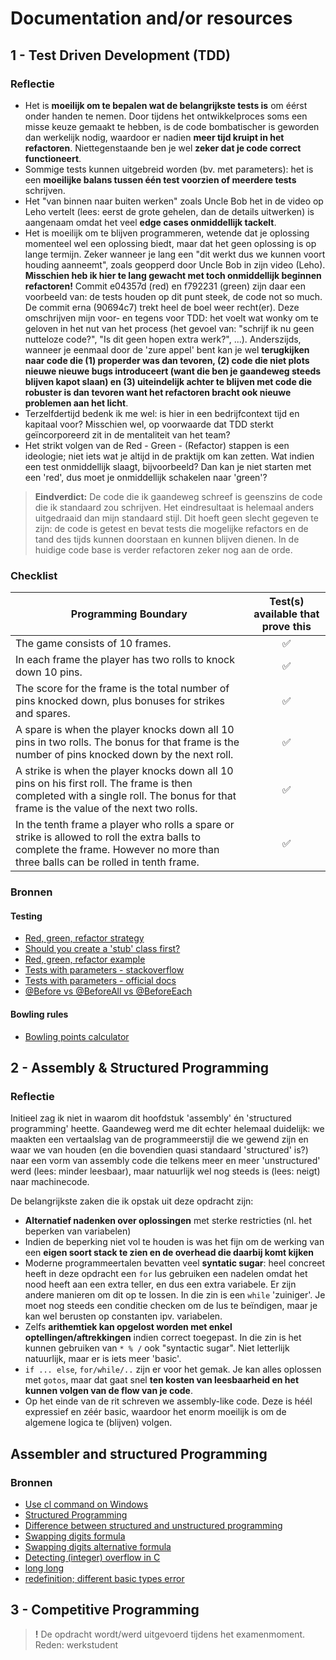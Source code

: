 # Documentation and/or resources

## 1 - Test Driven Development (TDD)

### Reflectie

* Het is **moeilijk om te bepalen wat de belangrijkste tests is** om éérst onder handen te nemen. Door tijdens het ontwikkelproces soms een misse keuze gemaakt te hebben, is de code bombatischer is geworden dan werkelijk nodig, waardoor er nadien **meer tijd kruipt in het refactoren**. Niettegenstaande ben je wel **zeker dat je code correct functioneert**.
* Sommige tests kunnen uitgebreid worden (bv. met parameters): het is een **moeilijke balans tussen één test voorzien of meerdere tests** schrijven.
* Het "van binnen naar buiten werken" zoals Uncle Bob het in de video op Leho vertelt (lees: eerst de grote gehelen, dan de details uitwerken) is aangenaam omdat het veel **edge cases onmiddellijk tackelt**.
* Het is moeilijk om te blijven programmeren, wetende dat je oplossing momenteel wel een oplossing biedt, maar dat het geen oplossing is op lange termijn. Zeker wanneer je lang een "dit werkt dus we kunnen voort houding aanneemt", zoals geopperd door Uncle Bob in zijn video (Leho). **Misschien heb ik hier te lang gewacht met toch onmiddellijk beginnen refactoren!** Commit e04357d (red) en f792231 (green) zijn daar een voorbeeld van: de tests houden op dit punt steek, de code not so much. De commit erna (90694c7) trekt heel de boel weer recht(er). Deze omschrijven mijn voor- en tegens voor TDD: het voelt wat wonky om te geloven in het nut van het process (het gevoel van: "schrijf ik nu geen nutteloze code?", "Is dit geen hopen extra werk?", ...). Anderszijds, wanneer je eenmaal door de 'zure appel' bent kan je wel **terugkijken naar code die (1) properder was dan tevoren, (2) code die niet plots nieuwe nieuwe bugs introduceert (want die ben je gaandeweg steeds blijven kapot slaan) en (3) uiteindelijk achter te blijven met code die robuster is dan tevoren want het refactoren bracht ook nieuwe problemen aan het licht**. 
* Terzelfdertijd bedenk ik me wel: is hier in een bedrijfcontext tijd en kapitaal voor? Misschien wel, op voorwaarde dat TDD sterkt geïncorporeerd zit in de mentaliteit van het team?
* Het strikt volgen van de Red - Green - (Refactor) stappen is een ideologie; niet iets wat je altijd in de praktijk om kan zetten. Wat indien een test onmiddellijk slaagt, bijvoorbeeld? Dan kan je niet starten met een 'red', dus moet je onmiddellijk schakelen naar 'green'?

> **Eindverdict:** De code die ik gaandeweg schreef is geenszins de code die ik standaard zou schrijven. Het eindresultaat is helemaal anders uitgedraaid dan mijn standaard stijl. Dit hoeft geen slecht gegeven te zijn: de code is getest en bevat tests die mogelijke refactors en de tand des tijds kunnen doorstaan en kunnen blijven dienen. In de huidige code base is verder refactoren zeker nog aan de orde.

### Checklist
|Programming Boundary|Test(s) available that prove this|
|--------------------|:-------------------------------:|
|The game consists of 10 frames.| ✅ |
|In each frame the player has two rolls to knock down 10 pins. |✅|
|The score for the frame is the total number of pins knocked down, plus bonuses for strikes and spares.|✅|
|A spare is when the player knocks down all 10 pins in two rolls. The bonus for that frame is the number of pins knocked down by the next roll.|✅|
|A strike is when the player knocks down all 10 pins on his first roll. The frame is then completed with a single roll. The bonus for that frame is the value of the next two rolls.|✅|
|In the tenth frame a player who rolls a spare or strike is allowed to roll the extra balls to complete the frame. However no more than three balls can be rolled in tenth frame.|✅|

### Bronnen
#### Testing
* [Red, green, refactor strategy](https://www.codecademy.com/article/tdd-red-green-refactor)
* [Should you create a 'stub' class first?](https://stackoverflow.com/questions/22293230/tdd-should-i-create-an-empty-class-needed-for-a-test-case)
* [Red, green, refactor example](https://medium.com/news-uk-technology/is-the-red-green-refactor-cycle-of-test-driven-development-good-9e2b1b52d721)
* [Tests with parameters - stackoverflow](https://stackoverflow.com/questions/61483452/parameterized-test-with-two-arguments-in-junit-5-jupiter)
* [Tests with parameters - official docs](https://junit.org/junit5/docs/current/user-guide/#writing-tests-parameterized-repeatable-sources)
* [@Before vs @BeforeAll vs @BeforeEach](https://www.baeldung.com/junit-before-beforeclass-beforeeach-beforeall)

#### Bowling rules
* [Bowling points calculator](https://www.sportcalculators.com/bowling-score-calculator)

## 2 - Assembly & Structured Programming

### Reflectie
Initieel zag ik niet in waarom dit hoofdstuk 'assembly' én 'structured programming' heette.
Gaandeweg werd me dit echter helemaal duidelijk: we maakten een vertaalslag van de programmeerstijl die we gewend zijn en 
waar we van houden (en die bovendien quasi standaard 'structured' is?) naar een vorm van assembly code die telkens meer en meer 'unstructured' werd (lees: minder leesbaar),
maar natuurlijk wel nog steeds is (lees: neigt) naar machinecode.

De belangrijkste zaken die ik opstak uit deze opdracht zijn:
* **Alternatief nadenken over oplossingen** met sterke restricties (nl. het beperken van variabelen)
* Indien de beperking niet vol te houden is was het fijn om de werking van een **eigen soort stack te zien en de overhead die daarbij komt kijken**
* Moderne programmeertalen bevatten veel **syntatic sugar**: heel concreet heeft in deze opdracht een `for` lus gebruiken een nadelen omdat het nood heeft aan een extra teller,
en dus een extra variabele. Er zijn andere manieren om dit op te lossen. In die zin is een `while` 'zuiniger'. Je moet nog steeds een conditie checken om de lus te beïndigen, maar 
je kan wel berusten op constanten ipv. variabelen.
* Zelfs **arithemtiek kan opgelost worden met enkel optellingen/aftrekkingen** indien correct toegepast. In die zin is het kunnen gebruiken van `* % /` ook "syntactic sugar".
Niet letterlijk natuurlijk, maar er is iets meer 'basic'.
* `if ... else`, `for/while/..` zijn er voor het gemak. Je kan alles oplossen met `gotos`, maar dat gaat snel **ten kosten van leesbaarheid en het kunnen volgen van de flow van je code**.
* Op het einde van de rit schreven we assembly-like code. Deze is héél expressief en zéér basic, waardoor het enorm moeilijk is om de algemene logica te (blijven) volgen.

## Assembler and structured Programming

### Bronnen
* [Use cl command on Windows](https://learn.microsoft.com/en-us/cpp/build/walkthrough-compile-a-c-program-on-the-command-line?view=msvc-170)
* [Structured Programming](https://en.wikipedia.org/wiki/Structured_programming)
* [Difference between structured and unstructured programming](https://www.geeksforgeeks.org/difference-between-structured-and-unstructured-programming/)
* [Swapping digits formula](https://stackoverflow.com/questions/74311104/given-a-two-digit-integer-swap-its-digits-and-print-the-result-python)
* [Swapping digits alternative formula](https://codecrucks.com/program/program-to-swap-first-and-last-digit-of-a-number-using-while-loop/)
* [Detecting (integer) overflow in C](https://stackoverflow.com/questions/55468823/how-to-detect-integer-overflow-in-c)
* [long long](https://stackoverflow.com/questions/2550345/whats-the-difference-between-unsigned-long-long-int-in-c-c)
* [redefinition; different basic types error](https://stackoverflow.com/questions/16424239/error-c2371-redefinition-different-basic-types-why)

## 3 - Competitive Programming

> **!** De opdracht wordt/werd uitgevoerd tijdens het examenmoment.
> Reden: werkstudent
